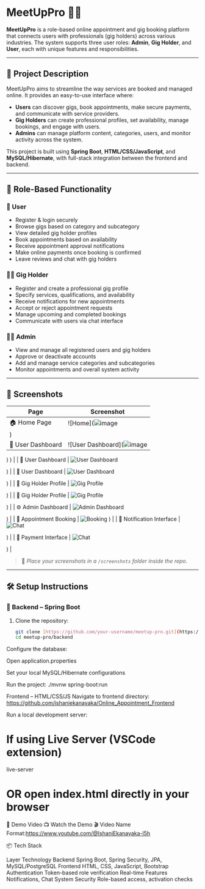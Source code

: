 # MeetUpPro 💼✨

**MeetUpPro** is a role-based online appointment and gig booking platform that connects users with professionals (gig holders) across various industries. The system supports three user roles: **Admin**, **Gig Holder**, and **User**, each with unique features and responsibilities.

---

## 🚀 Project Description

MeetUpPro aims to streamline the way services are booked and managed online. It provides an easy-to-use interface where:

- **Users** can discover gigs, book appointments, make secure payments, and communicate with service providers.
- **Gig Holders** can create professional profiles, set availability, manage bookings, and engage with users.
- **Admins** can manage platform content, categories, users, and monitor activity across the system.

This project is built using **Spring Boot**, **HTML/CSS/JavaScript**, and **MySQL/Hibernate**, with full-stack integration between the frontend and backend.

---

## 🔐 Role-Based Functionality

### 👤 User
- Register & login securely
- Browse gigs based on category and subcategory
- View detailed gig holder profiles
- Book appointments based on availability
- Receive appointment approval notifications
- Make online payments once booking is confirmed
- Leave reviews and chat with gig holders

### 🧑‍💼 Gig Holder
- Register and create a professional gig profile
- Specify services, qualifications, and availability
- Receive notifications for new appointments
- Accept or reject appointment requests
- Manage upcoming and completed bookings
- Communicate with users via chat interface

### 👨‍💼 Admin
- View and manage all registered users and gig holders
- Approve or deactivate accounts
- Add and manage service categories and subcategories
- Monitor appointments and overall system activity

---

## 📸 Screenshots

| Page | Screenshot |
|------|------------|
| 🏠 Home Page | ![Home](![image](https://github.com/user-attachments/assets/dbb47a26-fc43-4044-ba3a-604f46371659)
) |
| 👤 User Dashboard | ![User Dashboard](![image](https://github.com/user-attachments/assets/26ac6e55-5461-4554-bcbf-05a9f4d525bf)
)
) |
| 👤 User Dashboard | ![User Dashboard](![image](https://github.com/user-attachments/assets/b0b9828f-68fa-4f7f-8dc9-38f23e8cd2ea)
)

) |
| 👤 User Dashboard | ![User Dashboard](![image](https://github.com/user-attachments/assets/05eea35d-91a2-490d-8c13-c495b707015e)
)

) |
| 🎯 Gig Holder Profile | ![Gig Profile](![image](https://github.com/user-attachments/assets/bd40b582-8f88-4c4d-a2fc-cb29f4292a83)
)

) |
| 🎯 Gig Holder Profile | ![Gig Profile](![image](https://github.com/user-attachments/assets/861fe00f-6f98-432f-afa2-0aa6f874faa8)
)

) |
| ⚙️ Admin Dashboard | ![Admin Dashboard](![image](https://github.com/user-attachments/assets/7620c1d7-fc0e-46f9-abc5-ebec81a95d5c)
)

) |
| 📅 Appointment Booking | ![Booking](![image](https://github.com/user-attachments/assets/0f42e489-354c-4b61-8bab-0c521e407cfb)
)
) |
| 💬 Notification Interface | ![Chat](screenshots/![image](https://github.com/user-attachments/assets/679752be-66de-4eba-9597-28e2e08bd3bf)
)

) |
| 💬 Payment Interface | ![Chat](![image](https://github.com/user-attachments/assets/1667aefe-6caa-45f5-b447-d50ca41e8365)
)

) |

> 📁 *Place your screenshots in a `/screenshots` folder inside the repo.*

---

## 🛠️ Setup Instructions

### 🔧 Backend – Spring Boot

1. Clone the repository:
   ```bash
   git clone [https://github.com/your-username/meetup-pro.git](https://github.com/ishaniekanayaka/Online_Appointment_PlatForm)
   cd meetup-pro/backend

Configure the database:

Open application.properties

Set your local MySQL/Hibernate configurations

Run the project: ./mvnw spring-boot:run

Frontend – HTML/CSS/JS
Navigate to frontend directory: https://github.com/ishaniekanayaka/Online_Appointment_Frontend


Run a local development server:
# If using Live Server (VSCode extension)
live-server
# OR open index.html directly in your browser

🎥 Demo Video
📺 Watch the Demo
🎬 Video Name Format:https://www.youtube.com/@IshaniEkanayaka-l5h

📦 Tech Stack

Layer	Technology
Backend	Spring Boot, Spring Security, JPA, MySQL/PostgreSQL
Frontend	HTML, CSS, JavaScript, Bootstrap
Authentication	Token-based role verification
Real-time Features	Notifications, Chat System
Security	Role-based access, activation checks

